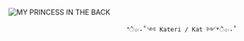 ![MY PRINCESS  IN THE BACK](https://github.com/user-attachments/assets/13a00d5c-14ac-4aeb-9a5a-3c5984ec7f7f)

                                     *ੈ✩‧₊˚༺ Kateri / Kat ༻*ੈ✩‧₊˚

